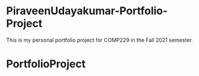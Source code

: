# PiraveenUdayakumar-Portfolio-Project

This is my personal portfolio project for COMP229 in the Fall 2021 semester.

# PortfolioProject
